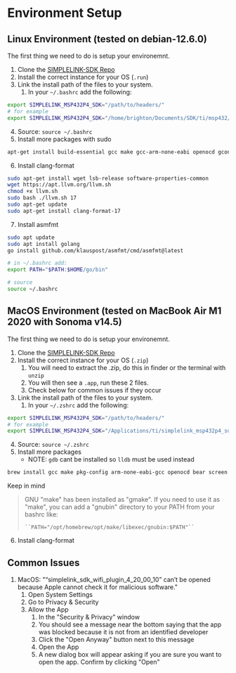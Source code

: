 # Environment Setup

## Linux Environment (tested on debian-12.6.0)

The first thing we need to do is setup your environemnt.

1. Clone the [SIMPLELINK-SDK Repo](https://github.com/Topographic-Robot/SIMPLELINK-SDK)
2. Install the correct instance for your OS (`.run`)
3. Link the install path of the files to your system.
   1. In your `~/.bashrc` add the following:

```sh
export SIMPLELINK_MSP432P4_SDK="/path/to/headers/"
# for example
export SIMPLELINK_MSP432P4_SDK="/home/brighton/Documents/SDK/ti/msp432/simplelink_msp432p4_sdk_3_40_01_02/"
```

4. Source: `source ~/.bashrc`
5. Install more packages with sudo

```sh
apt-get install build-essential gcc make gcc-arm-none-eabi openocd gconf2 bear screen qemu-system-arm gdb-multiarch
```

6. Install clang-format

```sh
sudo apt-get install wget lsb-release software-properties-common
wget https://apt.llvm.org/llvm.sh
chmod +x llvm.sh
sudo bash ./llvm.sh 17
sudo apt-get update
sudo apt-get install clang-format-17
```

7. Install asmfmt

```sh
sudo apt update
sudo apt install golang
go install github.com/klauspost/asmfmt/cmd/asmfmt@latest

# in ~/.bashrc add:
export PATH="$PATH:$HOME/go/bin"

# source
source ~/.bashrc
```

## MacOS Environment (tested on MacBook Air M1 2020 with Sonoma v14.5)

The first thing we need to do is setup your environemnt.

1. Clone the [SIMPLELINK-SDK Repo](https://github.com/Topographic-Robot/SIMPLELINK-SDK)
2. Install the correct instance for your OS (`.zip`)
    1. You will need to extract the .zip, do this in finder or the terminal with `unzip`
    2. You will then see a `.app`, run these 2 files.
    3. Check below for common issues if they occur
3. Link the install path of the files to your system.
   1. In your `~/.zshrc` add the following:

```sh
export SIMPLELINK_MSP432P4_SDK="/path/to/headers/"
# for example
export SIMPLELINK_MSP432P4_SDK="/Applications/ti/simplelink_msp432p4_sdk_3_40_01_02"
```

4. Source: `source ~/.zshrc`
5. Install more packages
    - NOTE: `gdb` cant be installed so `lldb` must be used instead
```sh
brew install gcc make pkg-config arm-none-eabi-gcc openocd bear screen qemu
```

Keep in mind
> GNU "make" has been installed as "gmake".
> If you need to use it as "make", you can add a "gnubin" directory
> to your PATH from your bashrc like:
> 
>     ``PATH="/opt/homebrew/opt/make/libexec/gnubin:$PATH"``

6. Install clang-format

## Common Issues
1. MacOS: "“simplelink_sdk_wifi_plugin_4_20_00_10” can’t be opened because Apple cannot check it for malicious software."
    1. Open System Settings
    2. Go to Privacy & Security
    3. Allow the App
        1. In the "Security & Privacy" window
        2. You should see a message near the bottom saying that the app was blocked because it is not from an identified developer
        3. Click the "Open Anyway" button next to this message
        4. Open the App
        5. A new dialog box will appear asking if you are sure you want to open the app. Confirm by clicking "Open"
